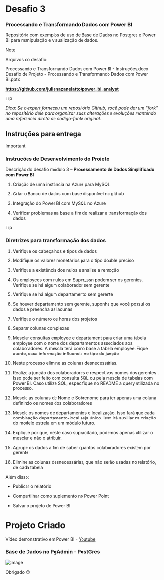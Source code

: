# Desafio 3
 
### Processando e Transformando Dados com Power BI

Repositório com exemplos de uso de Base de Dados no Postgres e Power BI para manipulação e visualização de dados.

> [!NOTE]
> Arquivos do desafio:
> 
> Processando e Transformando Dados com Power BI - Instruções.docx</br> 
> Desafio de Projeto - Processando e Transformando Dados com Power BI.pptx
> 
>**https://github.com/julianazanelatto/power_bi_analyst**
 
> [!TIP]
> *Dica: Se o expert forneceu um repositório Github, você pode dar um "fork" no repositório dele para organizar suas alterações e evoluções mantendo uma referência direta ao código-fonte original.*
 
## Instruções para entrega

> [!IMPORTANT]
> ### Instruções de Desenvolvimento do Projeto
> Descrição do desafio módulo 3 – **Processamento de Dados Simplificado com Power BI**
>
> 1. Criação de uma instância na Azure para MySQL
> 
> 2. Criar o Banco de dados com base disponível no github
> 
> 3. Integração do Power BI com MySQL no Azure
> 
> 4. Verificar problemas na base a fim de realizar a transformação dos dados

> [!TIP]
> ### Diretrizes para transformação dos dados
> 
> 1. Verifique os cabeçalhos e tipos de dados
> 
> 2. Modifique os valores monetários para o tipo double preciso
> 
> 3. Verifique a existência dos nulos e analise a remoção
> 
> 4. Os employees com nulos em Super_ssn podem ser os gerentes. Verifique se há algum colaborador sem gerente
> 
> 5. Verifique se há algum departamento sem gerente
> 
> 6. Se houver departamento sem gerente, suponha que você possui os dados e preencha as lacunas
> 
> 7. Verifique o número de horas dos projetos
> 
> 8. Separar colunas complexas
> 
> 9. Mesclar consultas employee e departament para criar uma tabela employee com o nome dos departamentos associados aos colaboradores. A mescla terá como base a tabela employee. Fique atento, essa informação influencia no tipo de junção
> 
> 10. Neste processo elimine as colunas desnecessárias.
> 
> 11. Realize a junção dos colaboradores e respectivos nomes dos gerentes . Isso pode ser feito com consulta SQL ou pela mescla de tabelas com Power BI. Caso utilize SQL, especifique no README a query utilizada no processo.
> 
> 12. Mescle as colunas de Nome e Sobrenome para ter apenas uma coluna definindo os nomes dos colaboradores
> 
> 13. Mescle os nomes de departamentos e localização. Isso fará que cada combinação departamento-local seja único. Isso irá auxiliar na criação do modelo estrela em um módulo futuro.
> 
> 14. Explique por que, neste caso supracitado, podemos apenas utilizar o mesclar e não o atribuir.
> 
> 
> 15. Agrupe os dados a fim de saber quantos colaboradores existem por gerente
> 
> 16. Elimine as colunas desnecessárias, que não serão usadas no relatório, de cada tabela
 

Além disso:  

- Publicar o relatório 

- Compartilhar como suplemento no Power Point

- Salvar o projeto de Power BI

# Projeto Criado

Vídeo demonstrativo em Power BI - [Youtube]()

### Base de Dados no PgAdmin - PostGres
![image](https://github.com/user-attachments/assets/1543ee25-8681-42a0-9037-d8c814652427)



Obrigado 😉
